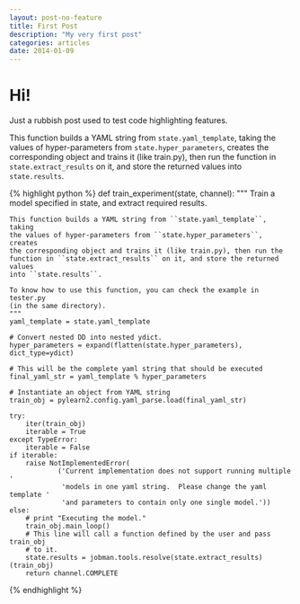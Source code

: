 ```yaml
---
layout: post-no-feature
title: First Post
description: "My very first post"
categories: articles
date: 2014-01-09
---
```


# Hi!

Just a rubbish post used to test code highlighting features.

This function builds a YAML string from ``state.yaml_template``, taking the
values of hyper-parameters from ``state.hyper_parameters``, creates the
corresponding object and trains it (like train.py), then run the function in
``state.extract_results`` on it, and store the returned values into
``state.results``.

{% highlight python %}
def train_experiment(state, channel):
    """
    Train a model specified in state, and extract required results.

    This function builds a YAML string from ``state.yaml_template``, taking
    the values of hyper-parameters from ``state.hyper_parameters``, creates
    the corresponding object and trains it (like train.py), then run the
    function in ``state.extract_results`` on it, and store the returned values
    into ``state.results``.

    To know how to use this function, you can check the example in tester.py
    (in the same directory).
    """
    yaml_template = state.yaml_template

    # Convert nested DD into nested ydict.
    hyper_parameters = expand(flatten(state.hyper_parameters), dict_type=ydict)

    # This will be the complete yaml string that should be executed
    final_yaml_str = yaml_template % hyper_parameters

    # Instantiate an object from YAML string
    train_obj = pylearn2.config.yaml_parse.load(final_yaml_str)

    try:
        iter(train_obj)
        iterable = True
    except TypeError:
        iterable = False
    if iterable:
        raise NotImplementedError(
                ('Current implementation does not support running multiple '
                 'models in one yaml string.  Please change the yaml template '
                 'and parameters to contain only one single model.'))
    else:
        # print "Executing the model."
        train_obj.main_loop()
        # This line will call a function defined by the user and pass train_obj
        # to it.
        state.results = jobman.tools.resolve(state.extract_results)(train_obj)
        return channel.COMPLETE
{% endhighlight %}
